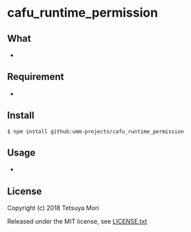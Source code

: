 # cafu_runtime_permission

## What

* 

## Requirement

* 

## Install

```shell
$ npm install github:umm-projects/cafu_runtime_permission
```

## Usage

* 

## License

Copyright (c) 2018 Tetsuya Mori

Released under the MIT license, see [LICENSE.txt](LICENSE.txt)

